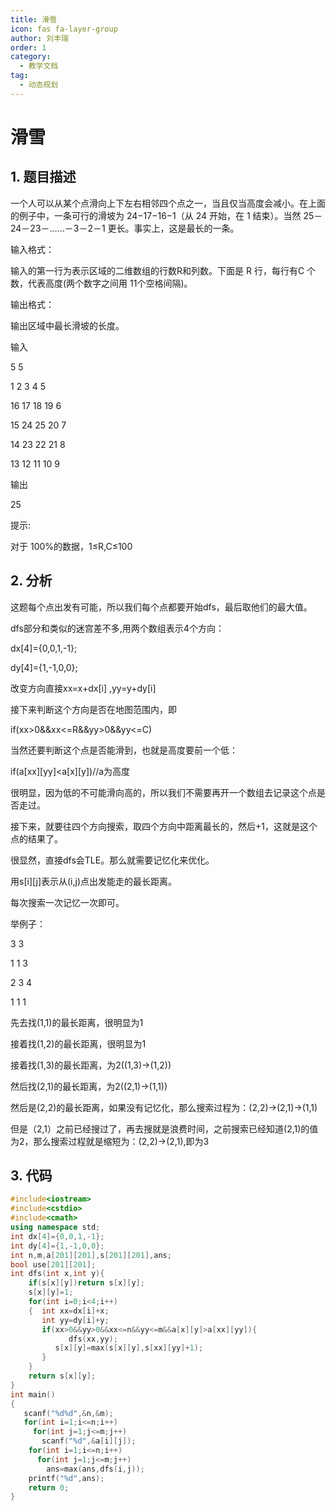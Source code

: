 ```yaml
---
title: 滑雪
icon: fas fa-layer-group
author: 刘丰瑞
order: 1
category:
  - 教学文档
tag:
  - 动态规划
---
```


# 滑雪
## 1. 题目描述

一个人可以从某个点滑向上下左右相邻四个点之一，当且仅当高度会减小。在上面的例子中，一条可行的滑坡为 24−17−16−1（从 24 开始，在 1 结束）。当然 25－24－23－……－3－2－1 更长。事实上，这是最长的一条。


输入格式：

输入的第一行为表示区域的二维数组的行数R和列数。下面是 R 行，每行有C 个数，代表高度(两个数字之间用 11个空格间隔)。


输出格式：

输出区域中最长滑坡的长度。

输入

5 5

1 2 3 4 5

16 17 18 19 6

15 24 25 20 7

14 23 22 21 8

13 12 11 10 9

输出

25


提示:

对于 100%的数据，1≤R,C≤100


## 2. 分析


这题每个点出发有可能，所以我们每个点都要开始dfs，最后取他们的最大值。

dfs部分和类似的迷宫差不多,用两个数组表示4个方向：

dx[4]={0,0,1,-1};

dy[4]={1,-1,0,0};

改变方向直接xx=x+dx[i] ,yy=y+dy[i]

接下来判断这个方向是否在地图范围内，即

if(xx>0&&xx<=R&&yy>0&&yy<=C)

当然还要判断这个点是否能滑到，也就是高度要前一个低：

if(a[xx][yy]<a[x][y])//a为高度

很明显，因为低的不可能滑向高的，所以我们不需要再开一个数组去记录这个点是否走过。

接下来，就要往四个方向搜索，取四个方向中距离最长的，然后+1，这就是这个点的结果了。


很显然，直接dfs会TLE。那么就需要记忆化来优化。

用s[i][j]表示从(i,j)点出发能走的最长距离。

每次搜索一次记忆一次即可。

举例子：

3 3 

1 1 3

2 3 4

1 1 1

先去找(1,1)的最长距离，很明显为1

接着找(1,2)的最长距离，很明显为1

接着找(1,3)的最长距离，为2((1,3)->(1,2))

然后找(2,1)的最长距离，为2((2,1)->(1,1))

然后是(2,2)的最长距离，如果没有记忆化，那么搜索过程为：(2,2)->(2,1)->(1,1)

但是（2,1）之前已经搜过了，再去搜就是浪费时间，之前搜索已经知道(2,1)的值为2，那么搜索过程就是缩短为：(2,2)->(2,1),即为3

## 3. 代码

```cpp
#include<iostream>
#include<cstdio>
#include<cmath>
using namespace std;
int dx[4]={0,0,1,-1};
int dy[4]={1,-1,0,0};
int n,m,a[201][201],s[201][201],ans;
bool use[201][201];
int dfs(int x,int y){
    if(s[x][y])return s[x][y];
    s[x][y]=1;
    for(int i=0;i<4;i++)
    {  int xx=dx[i]+x;
       int yy=dy[i]+y;
       if(xx>0&&yy>0&&xx<=n&&yy<=m&&a[x][y]>a[xx][yy]){
             dfs(xx,yy);
          s[x][y]=max(s[x][y],s[xx][yy]+1);
       }
    }
    return s[x][y];
}
int main()
{    
   scanf("%d%d",&n,&m);
   for(int i=1;i<=n;i++)
     for(int j=1;j<=m;j++)
       scanf("%d",&a[i][j]);
    for(int i=1;i<=n;i++)
      for(int j=1;j<=m;j++)
        ans=max(ans,dfs(i,j));
    printf("%d",ans);
    return 0;
}
